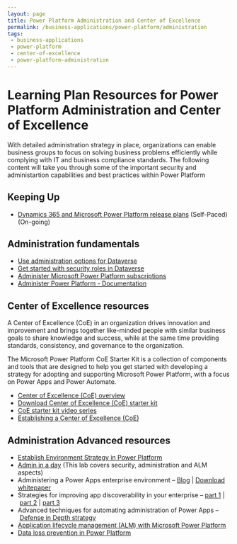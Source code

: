 ```yaml
---
layout: page
title: Power Platform Administration and Center of Excellence
permalink: /business-applications/power-platform/administration
tags:
 - business-applications
 - power-platform
 - center-of-excellence
 - power-platform-administration
---
```


# Learning Plan Resources for Power Platform Administration and Center of Excellence

With detailed administration strategy in place, organizations can enable business groups to focus on solving business problems efficiently while complying with IT and business compliance standards. The following content will take you through some of the important security and administartion capabilities and best practices within Power Platform 

## Keeping Up

* [Dynamics 365 and Microsoft Power Platform release plans](https://docs.microsoft.com/en-us/dynamics365/release-plans/) (Self-Paced) (On-going)

## Administration fundamentals

* [Use administration options for Dataverse](https://docs.microsoft.com/en-us/learn/modules/use-admin-options-cds/)
* [Get started with security roles in Dataverse](https://docs.microsoft.com/en-us/learn/modules/get-started-security-roles/)
* [Administer Microsoft Power Platform subscriptions](https://docs.microsoft.com/en-us/learn/modules/administrating-power-platform-subscriptions/)
* [Administer Power Platform - Documentation](https://docs.microsoft.com/en-us/power-platform/admin/admin-documentation)

## Center of Excellence resources

A Center of Excellence (CoE) in an organization drives innovation and improvement and brings together like-minded people with similar business goals to share knowledge and success, while at the same time providing standards, consistency, and governance to the organization.

The Microsoft Power Platform CoE Starter Kit is a collection of components and tools that are designed to help you get started with developing a strategy for adopting and supporting Microsoft Power Platform, with a focus on Power Apps and Power Automate.

* [Center of Excellence (CoE) overview](https://docs.microsoft.com/en-us/power-platform/guidance/coe/starter-kit)
* [Download Center of Excellence (CoE) starter kit](https://aka.ms/coestarterkit)
* [CoE starter kit video series](https://www.youtube.com/playlist?reload=9&list=PLi9EhCY4z99W5kzaPK1np6sv6AzMQDsXG)
* [Establishing a Center of Excellence (CoE)](https://aka.ms/MicrosoftIgnite2019/BRK2220)

## Administration Advanced resources

* [Establish Environment Strategy in Power Platform](https://powerapps.microsoft.com/en-us/blog/establishing-an-environment-strategy-for-microsoft-power-platform/)
* [Admin in a day](https://github.com/microsoft/powerapps-tools/tree/master/Administration/AdminInADay) (This lab covers security, administration and ALM aspects)
* Administering a Power Apps enterprise environment – [Blog](https://powerapps.microsoft.com/en-us/blog/powerapps-enterprise-deployment-whitepaper/) | [Download whitepaper](https://aka.ms/powerappsadminwhitepaper)
* Strategies for improving app discoverability in your enterprise – [part 1](https://powerapps.microsoft.com/en-us/blog/powerapps-discoverability-in-the-enterprise/) | [part 2](https://powerapps.microsoft.com/en-us/blog/powerapps-discoverability-in-the-enterprise-part-2/) | [part 3](https://powerapps.microsoft.com/en-us/blog/powerapps-discoverability-in-the-enterprise-part-3/)
* Advanced techniques for automating administration of Power Apps – [Defense in Depth strategy](https://flow.microsoft.com/en-us/blog/security-governance-strategy/)
* [Application lifecycle management (ALM) with Microsoft Power Platform](https://docs.microsoft.com/en-us/power-platform/alm/)
* [Data loss prevention in Power Platform](https://docs.microsoft.com/en-us/power-platform/admin/wp-data-loss-prevention)

